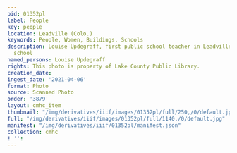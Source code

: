 ```yaml
---
pid: 01352pl
label: People
key: people
location: Leadville (Colo.)
keywords: People, Women, Buildings, Schools
description: Louise Updegraff, first public school teacher in Leadville at the first
  school
named_persons: Louise Updegraff
rights: This photo is property of Lake County Public Library.
creation_date: 
ingest_date: '2021-04-06'
format: Photo
source: Scanned Photo
order: '3879'
layout: cmhc_item
thumbnail: "/img/derivatives/iiif/images/01352pl/full/250,/0/default.jpg"
full: "/img/derivatives/iiif/images/01352pl/full/1140,/0/default.jpg"
manifest: "/img/derivatives/iiif/01352pl/manifest.json"
collection: cmhc
! '': 
---
```

